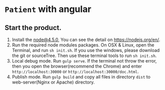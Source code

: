 # `Patient` with angular

## Start the product.
1. Install the node@4.5.0, You can see the detail on https://nodejs.org/en/.
2. Run the required node modules packages. On OSX & Linux, open the Terminal, and run `sh init.sh`. If you use the windows, please download the git or sourceTree. Then use these terminal tools to run `sh init.sh`.
3. Local debug mode. Run `gulp serve`. If the terminal not throw the error, then you open the browser(recommend the Chrome) and enter `http://localhost:30000` or `http://localhost:30000/doc.html`.
4. Publish mode. Run `gulp build` and copy all files in directory `dist` to web-server(Nginx or Apache) directory.
